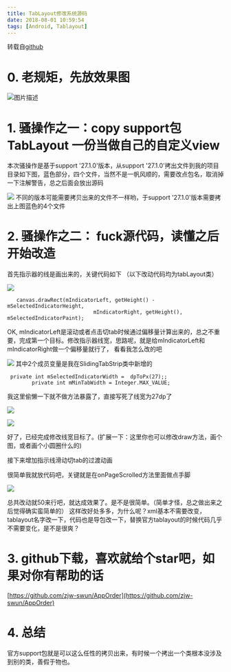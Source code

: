 ```yaml
---
title: TabLayout修改系统源码
date: 2018-08-01 10:59:54
tags: [Android, Tablayout]
---
```


转载自[github](https://github.com/zjw-swun/AppOrder)

# 0. 老规矩，先放效果图


![图片描述](https://github.com/zjw-swun/AppOrder/blob/master/images/1.gif)

# 1. 骚操作之一：copy support包TabLayout 一份当做自己的自定义view
本次骚操作是基于support '27.1.0'版本，从support '27.1.0'拷出文件到我的项目目录如下图，蓝色部分，四个文件，当然不是一帆风顺的，需要改点包名，取消掉一下注解警告，总之后面会放出源码

![](https://user-gold-cdn.xitu.io/2018/4/5/16291cbabfc62690?w=396&h=215&f=png&s=15889)
不同的版本可能需要拷贝出来的文件不一样哟，于support '27.1.0'版本需要拷出上图蓝色的4个文件

# 2. 骚操作之二： fuck源代码，读懂之后开始改造
首先指示器的线是画出来的，关键代码如下 （以下改动代码均为tabLayout类）

![](https://user-gold-cdn.xitu.io/2018/4/5/16291d279361e0c7?w=1396&h=521&f=png&s=116077)

```
   canvas.drawRect(mIndicatorLeft, getHeight() - mSelectedIndicatorHeight,
                            mIndicatorRight, getHeight(), mSelectedIndicatorPaint);
```
OK, mIndicatorLeft是滚动或者点击切tab时候通过偏移量计算出来的，总之不重要，完成第一个目标。修改指示器线宽，思路呢，就是给mIndicatorLeft和mIndicatorRight做一个偏移量就行了，
看看我怎么改的吧

![](https://user-gold-cdn.xitu.io/2018/4/5/16291d715ee6ddc4?w=1868&h=616&f=png&s=127003)
其中2个成员变量是我在SlidingTabStrip类中新增的
```
 private int mSelectedIndicatorWidth =  dpToPx(27);;
        private int mMinTabWidth = Integer.MAX_VALUE;
```

我这里偷懒一下就不做方法暴露了，直接写死了线宽为27dp了

![](https://user-gold-cdn.xitu.io/2018/4/5/16291d89e7648856?w=760&h=412&f=png&s=40677)


![](https://user-gold-cdn.xitu.io/2018/4/5/16291d9b7fb06f96?w=1691&h=970&f=png&s=196796)

好了，已经完成修改线宽目标了。(扩展一下：这里你也可以修改draw方法，画个图，或者画个小圆圈什么的)

接下来增加指示线滑动切tab的过渡动画

很简单我就放代码吧，关键就是在onPageScrolled方法里面做点手脚

![](https://user-gold-cdn.xitu.io/2018/4/5/16291e086784ff9c?w=1882&h=953&f=png&s=210378)

总共改动就50来行吧，就达成效果了。是不是很简单。（简单才怪，总之做出来之后觉得确实蛮简单的）
这样改好处多多，为什么呢？xml基本不需要改变，tablayout名字改一下，代码也是导包改一下，替换官方tablayout的时候代码几乎不需要变化，是不是很爽？

# 3. github下载，喜欢就给个star吧，如果对你有帮助的话
[https://github.com/zjw-swun/AppOrder](https://github.com/zjw-swun/AppOrder)

# 4. 总结
官方support包就是可以这么任性的拷贝出来，有时候一个拷出一个类根本没涉及到别的类，善假于物也。



